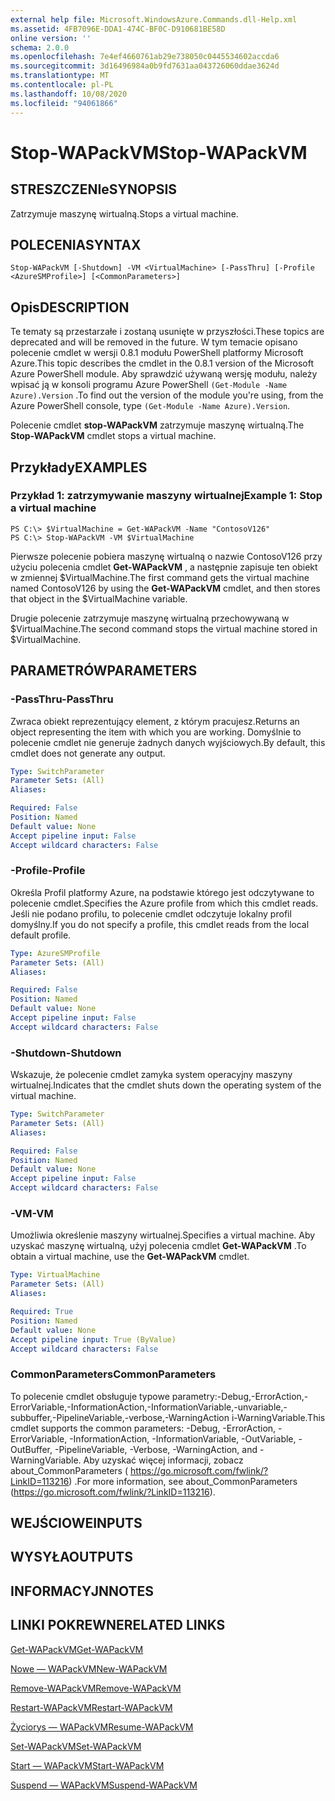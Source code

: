 ```yaml
---
external help file: Microsoft.WindowsAzure.Commands.dll-Help.xml
ms.assetid: 4FB7096E-DDA1-474C-BF0C-D910681BE58D
online version: ''
schema: 2.0.0
ms.openlocfilehash: 7e4ef4660761ab29e738050c0445534602accda6
ms.sourcegitcommit: 3d16496984a0b9fd7631aa043726060ddae3624d
ms.translationtype: MT
ms.contentlocale: pl-PL
ms.lasthandoff: 10/08/2020
ms.locfileid: "94061866"
---
```

# <span data-ttu-id="44d3f-101">Stop-WAPackVM</span><span class="sxs-lookup"><span data-stu-id="44d3f-101">Stop-WAPackVM</span></span>

## <span data-ttu-id="44d3f-102">STRESZCZENIe</span><span class="sxs-lookup"><span data-stu-id="44d3f-102">SYNOPSIS</span></span>
<span data-ttu-id="44d3f-103">Zatrzymuje maszynę wirtualną.</span><span class="sxs-lookup"><span data-stu-id="44d3f-103">Stops a virtual machine.</span></span>

## <span data-ttu-id="44d3f-104">POLECENIA</span><span class="sxs-lookup"><span data-stu-id="44d3f-104">SYNTAX</span></span>

```
Stop-WAPackVM [-Shutdown] -VM <VirtualMachine> [-PassThru] [-Profile <AzureSMProfile>] [<CommonParameters>]
```

## <span data-ttu-id="44d3f-105">Opis</span><span class="sxs-lookup"><span data-stu-id="44d3f-105">DESCRIPTION</span></span>
<span data-ttu-id="44d3f-106">Te tematy są przestarzałe i zostaną usunięte w przyszłości.</span><span class="sxs-lookup"><span data-stu-id="44d3f-106">These topics are deprecated and will be removed in the future.</span></span>
<span data-ttu-id="44d3f-107">W tym temacie opisano polecenie cmdlet w wersji 0.8.1 modułu PowerShell platformy Microsoft Azure.</span><span class="sxs-lookup"><span data-stu-id="44d3f-107">This topic describes the cmdlet in the 0.8.1 version of the Microsoft Azure PowerShell module.</span></span>
<span data-ttu-id="44d3f-108">Aby sprawdzić używaną wersję modułu, należy wpisać ją w konsoli programu Azure PowerShell `(Get-Module -Name Azure).Version` .</span><span class="sxs-lookup"><span data-stu-id="44d3f-108">To find out the version of the module you're using, from the Azure PowerShell console, type `(Get-Module -Name Azure).Version`.</span></span>

<span data-ttu-id="44d3f-109">Polecenie cmdlet **stop-WAPackVM** zatrzymuje maszynę wirtualną.</span><span class="sxs-lookup"><span data-stu-id="44d3f-109">The **Stop-WAPackVM** cmdlet stops a virtual machine.</span></span>

## <span data-ttu-id="44d3f-110">Przykłady</span><span class="sxs-lookup"><span data-stu-id="44d3f-110">EXAMPLES</span></span>

### <span data-ttu-id="44d3f-111">Przykład 1: zatrzymywanie maszyny wirtualnej</span><span class="sxs-lookup"><span data-stu-id="44d3f-111">Example 1: Stop a virtual machine</span></span>
```
PS C:\> $VirtualMachine = Get-WAPackVM -Name "ContosoV126"
PS C:\> Stop-WAPackVM -VM $VirtualMachine
```

<span data-ttu-id="44d3f-112">Pierwsze polecenie pobiera maszynę wirtualną o nazwie ContosoV126 przy użyciu polecenia cmdlet **Get-WAPackVM** , a następnie zapisuje ten obiekt w zmiennej $VirtualMachine.</span><span class="sxs-lookup"><span data-stu-id="44d3f-112">The first command gets the virtual machine named ContosoV126 by using the **Get-WAPackVM** cmdlet, and then stores that object in the $VirtualMachine variable.</span></span>

<span data-ttu-id="44d3f-113">Drugie polecenie zatrzymuje maszynę wirtualną przechowywaną w $VirtualMachine.</span><span class="sxs-lookup"><span data-stu-id="44d3f-113">The second command stops the virtual machine stored in $VirtualMachine.</span></span>

## <span data-ttu-id="44d3f-114">PARAMETRÓW</span><span class="sxs-lookup"><span data-stu-id="44d3f-114">PARAMETERS</span></span>

### <span data-ttu-id="44d3f-115">-PassThru</span><span class="sxs-lookup"><span data-stu-id="44d3f-115">-PassThru</span></span>
<span data-ttu-id="44d3f-116">Zwraca obiekt reprezentujący element, z którym pracujesz.</span><span class="sxs-lookup"><span data-stu-id="44d3f-116">Returns an object representing the item with which you are working.</span></span>
<span data-ttu-id="44d3f-117">Domyślnie to polecenie cmdlet nie generuje żadnych danych wyjściowych.</span><span class="sxs-lookup"><span data-stu-id="44d3f-117">By default, this cmdlet does not generate any output.</span></span>

```yaml
Type: SwitchParameter
Parameter Sets: (All)
Aliases:

Required: False
Position: Named
Default value: None
Accept pipeline input: False
Accept wildcard characters: False
```

### <span data-ttu-id="44d3f-118">-Profile</span><span class="sxs-lookup"><span data-stu-id="44d3f-118">-Profile</span></span>
<span data-ttu-id="44d3f-119">Określa Profil platformy Azure, na podstawie którego jest odczytywane to polecenie cmdlet.</span><span class="sxs-lookup"><span data-stu-id="44d3f-119">Specifies the Azure profile from which this cmdlet reads.</span></span>
<span data-ttu-id="44d3f-120">Jeśli nie podano profilu, to polecenie cmdlet odczytuje lokalny profil domyślny.</span><span class="sxs-lookup"><span data-stu-id="44d3f-120">If you do not specify a profile, this cmdlet reads from the local default profile.</span></span>

```yaml
Type: AzureSMProfile
Parameter Sets: (All)
Aliases:

Required: False
Position: Named
Default value: None
Accept pipeline input: False
Accept wildcard characters: False
```

### <span data-ttu-id="44d3f-121">-Shutdown</span><span class="sxs-lookup"><span data-stu-id="44d3f-121">-Shutdown</span></span>
<span data-ttu-id="44d3f-122">Wskazuje, że polecenie cmdlet zamyka system operacyjny maszyny wirtualnej.</span><span class="sxs-lookup"><span data-stu-id="44d3f-122">Indicates that the cmdlet shuts down the operating system of the virtual machine.</span></span>

```yaml
Type: SwitchParameter
Parameter Sets: (All)
Aliases:

Required: False
Position: Named
Default value: None
Accept pipeline input: False
Accept wildcard characters: False
```

### <span data-ttu-id="44d3f-123">-VM</span><span class="sxs-lookup"><span data-stu-id="44d3f-123">-VM</span></span>
<span data-ttu-id="44d3f-124">Umożliwia określenie maszyny wirtualnej.</span><span class="sxs-lookup"><span data-stu-id="44d3f-124">Specifies a virtual machine.</span></span>
<span data-ttu-id="44d3f-125">Aby uzyskać maszynę wirtualną, użyj polecenia cmdlet **Get-WAPackVM** .</span><span class="sxs-lookup"><span data-stu-id="44d3f-125">To obtain a virtual machine, use the **Get-WAPackVM** cmdlet.</span></span>

```yaml
Type: VirtualMachine
Parameter Sets: (All)
Aliases:

Required: True
Position: Named
Default value: None
Accept pipeline input: True (ByValue)
Accept wildcard characters: False
```

### <span data-ttu-id="44d3f-126">CommonParameters</span><span class="sxs-lookup"><span data-stu-id="44d3f-126">CommonParameters</span></span>
<span data-ttu-id="44d3f-127">To polecenie cmdlet obsługuje typowe parametry:-Debug,-ErrorAction,-ErrorVariable,-InformationAction,-InformationVariable,-unvariable,-subbuffer,-PipelineVariable,-verbose,-WarningAction i-WarningVariable.</span><span class="sxs-lookup"><span data-stu-id="44d3f-127">This cmdlet supports the common parameters: -Debug, -ErrorAction, -ErrorVariable, -InformationAction, -InformationVariable, -OutVariable, -OutBuffer, -PipelineVariable, -Verbose, -WarningAction, and -WarningVariable.</span></span> <span data-ttu-id="44d3f-128">Aby uzyskać więcej informacji, zobacz about_CommonParameters ( https://go.microsoft.com/fwlink/?LinkID=113216) .</span><span class="sxs-lookup"><span data-stu-id="44d3f-128">For more information, see about_CommonParameters (https://go.microsoft.com/fwlink/?LinkID=113216).</span></span>

## <span data-ttu-id="44d3f-129">WEJŚCIOWE</span><span class="sxs-lookup"><span data-stu-id="44d3f-129">INPUTS</span></span>

## <span data-ttu-id="44d3f-130">WYSYŁA</span><span class="sxs-lookup"><span data-stu-id="44d3f-130">OUTPUTS</span></span>

## <span data-ttu-id="44d3f-131">INFORMACYJN</span><span class="sxs-lookup"><span data-stu-id="44d3f-131">NOTES</span></span>

## <span data-ttu-id="44d3f-132">LINKI POKREWNE</span><span class="sxs-lookup"><span data-stu-id="44d3f-132">RELATED LINKS</span></span>

[<span data-ttu-id="44d3f-133">Get-WAPackVM</span><span class="sxs-lookup"><span data-stu-id="44d3f-133">Get-WAPackVM</span></span>](./Get-WAPackVM.md)

[<span data-ttu-id="44d3f-134">Nowe — WAPackVM</span><span class="sxs-lookup"><span data-stu-id="44d3f-134">New-WAPackVM</span></span>](./New-WAPackVM.md)

[<span data-ttu-id="44d3f-135">Remove-WAPackVM</span><span class="sxs-lookup"><span data-stu-id="44d3f-135">Remove-WAPackVM</span></span>](./Remove-WAPackVM.md)

[<span data-ttu-id="44d3f-136">Restart-WAPackVM</span><span class="sxs-lookup"><span data-stu-id="44d3f-136">Restart-WAPackVM</span></span>](./Restart-WAPackVM.md)

[<span data-ttu-id="44d3f-137">Życiorys — WAPackVM</span><span class="sxs-lookup"><span data-stu-id="44d3f-137">Resume-WAPackVM</span></span>](./Resume-WAPackVM.md)

[<span data-ttu-id="44d3f-138">Set-WAPackVM</span><span class="sxs-lookup"><span data-stu-id="44d3f-138">Set-WAPackVM</span></span>](./Set-WAPackVM.md)

[<span data-ttu-id="44d3f-139">Start — WAPackVM</span><span class="sxs-lookup"><span data-stu-id="44d3f-139">Start-WAPackVM</span></span>](./Start-WAPackVM.md)

[<span data-ttu-id="44d3f-140">Suspend — WAPackVM</span><span class="sxs-lookup"><span data-stu-id="44d3f-140">Suspend-WAPackVM</span></span>](./Suspend-WAPackVM.md)


